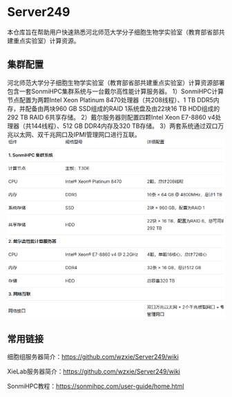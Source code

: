 # Server249
本仓库旨在帮助用户快速熟悉河北师范⼤学分⼦细胞⽣物学实验室（教育部省部共建重点实验室）计算资源。

## 集群配置
河北师范⼤学分⼦细胞⽣物学实验室（教育部省部共建重点实验室）计算资源部署包含一套SonmiHPC集群系统与一台戴尔高性能计算服务器。
1）SonmiHPC计算节点配置为两颗Intel Xeon Platinum 8470处理器（共208线程）、1 TB DDR5内存，并配备由两块960 GB SSD组成的RAID 1系统盘及由22块16 TB HDD组成的292 TB RAID 6共享存储。
2）戴尔服务器则配置四颗Intel Xeon E7-8860 v4处理器（共144线程）、512 GB DDR4内存及320 TB存储。
3）两套系统通过双口万兆以太网、双千兆网口及IPMI管理网口进行互联。
![hardware](https://github.com/wzxie/Server249/blob/main/Hardware.png)

## 常用链接
细胞组服务器简介：https://github.com/wzxie/Server249/wiki

XieLab服务器简介：https://github.com/wzxie/Server249/wiki

SonmiHPC教程：https://sonmihpc.com/user-guide/home.html

